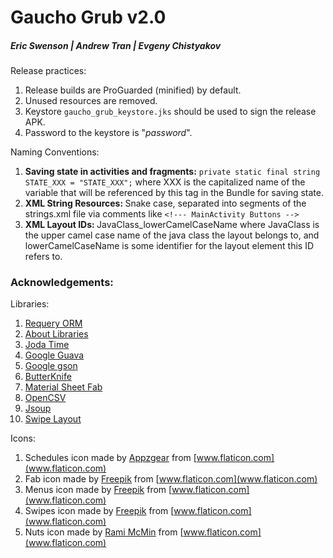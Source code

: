 # Gaucho Grub v2.0
##### Eric Swenson | Andrew Tran | Evgeny Chistyakov

Release practices:
  1. Release builds are ProGuarded (minified) by default.
  2. Unused resources are removed.
  3. Keystore `gaucho_grub_keystore.jks` should be used to sign the release APK.
  4. Password to the keystore is "*password*".

Naming Conventions:
  1. <b>Saving state in activities and fragments:</b> ```private static final string STATE_XXX = "STATE_XXX";``` where XXX is the capitalized name of the variable that will be referenced by this tag in the Bundle for saving state.
  2. <b>XML String Resources: </b>Snake case, separated into segments of the strings.xml file via comments like ```<!--- MainActivity Buttons -->```
  3. <b>XML Layout IDs: </b> JavaClass_lowerCamelCaseName where JavaClass is the upper camel case name of the java class the layout belongs to, and lowerCamelCaseName is some identifier for the layout element this ID refers to. 

### Acknowledgements: 

Libraries:
 1. [Requery ORM](https://github.com/requery/requery)
 2. [About Libraries](https://github.com/mikepenz/AboutLibraries)
 3. [Joda Time](http://www.joda.org/joda-time/)
 4. [Google Guava](https://github.com/google/guava)
 5. [Google gson](https://github.com/google/gson)
 6. [ButterKnife](http://jakewharton.github.io/butterknife/)
 7. [Material Sheet Fab](https://github.com/gowong/material-sheet-fab)
 8. [OpenCSV](http://opencsv.sourceforge.net/)
 9. [Jsoup](http://jsoup.org/)
 10. [Swipe Layout](https://github.com/daimajia/AndroidSwipeLayout)
 
Icons:
 1. Schedules icon made by [Appzgear](http://www.flaticon.com/authors/appzgear) from [www.flaticon.com](www.flaticon.com)
 2. Fab icon made by [Freepik](http://www.flaticon.com/authors/freepik) from [www.flaticon.com](www.flaticon.com)
 3. Menus icon made by [Freepik](http://www.flaticon.com/authors/freepik) from [www.flaticon.com](www.flaticon.com)
 4. Swipes icon made by [Freepik](http://www.flaticon.com/authors/freepik) from [www.flaticon.com](www.flaticon.com)
 5. Nuts icon made by [Rami McMin](http://www.flaticon.com/authors/rami-mcmin) from [www.flaticon.com](www.flaticon.com)
